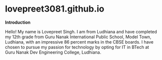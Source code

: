 # lovepreet3081.github.io
**Introduction**

Hello! My name is Lovepreet Singh. I am from Ludhiana and have completed my 12th grade from Guru Nanak International Public School, Model Town, Ludhiana, with an impressive 86 percent marks in the CBSE boards. I have chosen to pursue my passion for technology by opting for IT in BTech at Guru Nanak Dev Engineering College, Ludhiana.

